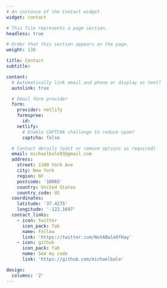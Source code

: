 ```yaml
---
# An instance of the Contact widget.
widget: contact

# This file represents a page section.
headless: true

# Order that this section appears on the page.
weight: 130

title: Contact
subtitle:

content:
  # Automatically link email and phone or display as text?
  autolink: true

  # Email form provider
  form:
    provider: netlify
    formspree:
      id:
    netlify:
      # Enable CAPTCHA challenge to reduce spam?
      captcha: false

  # Contact details (edit or remove options as required)
  email: michaelbale93@gmail.com
  address:
    street: 1300 York Ave
    city: New York
    region: NY
    postcode: '10065'
    country: United States
    country_code: US
  coordinates:
    latitude: '37.4275'
    longitude: '-122.1697'
  contact_links:
    - icon: twitter
      icon_pack: fab
      name: Follow
      link: 'https://twitter.com/NotABaleOfHay'
    - icon: github
      icon_pack: fab
      name: See my code
      link: 'https://github.com/michaelbale'

design:
  columns: '2'
---
```

